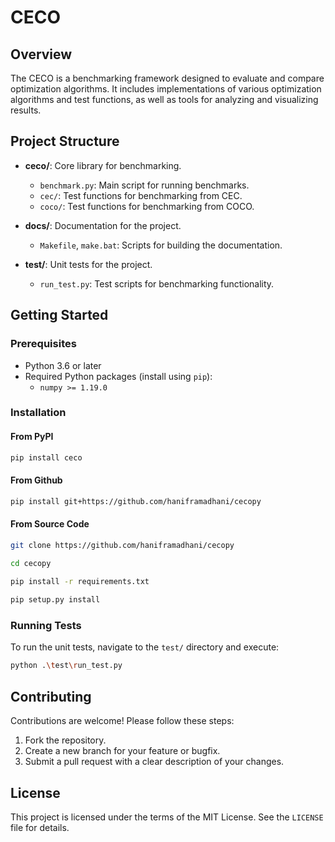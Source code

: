   # CECO

  ## Overview
  The CECO is a benchmarking framework designed to evaluate and compare optimization algorithms. It includes implementations of various optimization algorithms and test functions, as well as tools for analyzing and visualizing results.

  ## Project Structure

  - **ceco/**: Core library for benchmarking.
    - `benchmark.py`: Main script for running benchmarks.
    - `cec/`: Test functions for benchmarking from CEC.
    - `coco/`: Test functions for benchmarking from COCO.

  - **docs/**: Documentation for the project.
    - `Makefile`, `make.bat`: Scripts for building the documentation.

  - **test/**: Unit tests for the project.
    - `run_test.py`: Test scripts for benchmarking functionality.

  ## Getting Started

  ### Prerequisites
  - Python 3.6 or later
  - Required Python packages (install using `pip`):
    - `numpy >= 1.19.0`

  ### Installation
  #### From PyPI
  ```bash
  pip install ceco
  ```
  #### From Github
  ```bash
  pip install git+https://github.com/haniframadhani/cecopy
  ```
  #### From Source Code
  ```bash
  git clone https://github.com/haniframadhani/cecopy

  cd cecopy

  pip install -r requirements.txt
        
  pip setup.py install
  ```

  ### Running Tests
  To run the unit tests, navigate to the `test/` directory and execute:
  ```bash
  python .\test\run_test.py
  ```

  ## Contributing
  Contributions are welcome! Please follow these steps:
  1. Fork the repository.
  2. Create a new branch for your feature or bugfix.
  3. Submit a pull request with a clear description of your changes.

  ## License
  This project is licensed under the terms of the MIT License. See the `LICENSE` file for details.